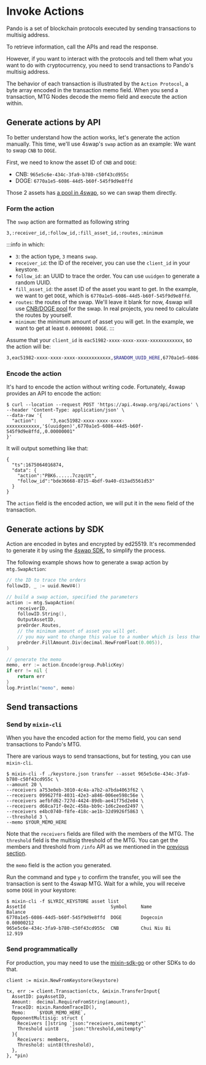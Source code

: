 # Invoke Actions

Pando is a set of blockchain protocols executed by sending transactions to multisig address.

To retrieve information, call the APIs and read the response. 

However, if you want to interact with the protocols and tell them what you want to do with cryptocurrency, you need to send transactions to Pando's multisig address. 

The behavior of each transaction is illustrated by the `Action Protocol`, a byte array encoded in the transaction memo field. When you send a transaction, MTG Nodes decode the memo field and execute the action within.

## Generate actions by API

To better understand how the action works, let's generate the action manually. This time, we'll use 4swap's `swap` action as an example: We want to swap `CNB` to `DOGE`.

First, we need to know the asset ID of `CNB` and `DOGE`: 

- CNB: `965e5c6e-434c-3fa9-b780-c50f43cd955c`
- DOGE: `6770a1e5-6086-44d5-b60f-545f9d9e8ffd`

Those 2 assets has [a pool in 4swap](https://app.4swap.org/#/pair/detail?base=6770a1e5-6086-44d5-b60f-545f9d9e8ffd&quote=965e5c6e-434c-3fa9-b780-c50f43cd955c), so we can swap them directly.

### Form the action

The `swap` action are formatted as following string

```
3,:receiver_id,:follow_id,:fill_asset_id,:routes,:minimum
```

:::info in which:
- `3`: the action type, `3` means `swap`.
- `receiver_id`: the ID of the receiver, you can use the `client_id` in your keystore.
- `follow_id`: an UUID to trace the order. You can use `uuidgen` to generate a random UUID.
- `fill_asset_id`: the asset ID of the asset you want to get. In the example, we want to get `DOGE`, which is `6770a1e5-6086-44d5-b60f-545f9d9e8ffd`.
- `routes`: the routes of the swap. We'll leave it blank for now, 4swap will use [CNB/DOGE pool](https://app.4swap.org/#/pair/detail?base=6770a1e5-6086-44d5-b60f-545f9d9e8ffd&quote=965e5c6e-434c-3fa9-b780-c50f43cd955c&source=market) for the swap. In real projects, you need to calculate the routes by yourself.
- `minimum`: the minimum amount of asset you will get. In the example, we want to get at least `0.00000001 DOGE`.
:::

Assume that your `client_id` is `eac51982-xxxx-xxxx-xxxx-xxxxxxxxxxxx`, so the action will be:

```bash
3,eac51982-xxxx-xxxx-xxxx-xxxxxxxxxxxx,$RANDOM_UUID_HERE,6770a1e5-6086-44d5-b60f-545f9d9e8ffd,,0.00000001
```

### Encode the action

It's hard to encode the action without writing code. Fortunately, 4swap provides an API to encode the action:

```bash{4}
$ curl --location --request POST 'https://api.4swap.org/api/actions' \
--header 'Content-Type: application/json' \
--data-raw '{
  "action":     "3,eac51982-xxxx-xxxx-xxxx-xxxxxxxxxxxx,'$(uuidgen)',6770a1e5-6086-44d5-b60f-545f9d9e8ffd,,0.00000001"
}'
```

It will output something like that:

```bash{4}
{
  "ts":1675064016874,
  "data": {
    "action":"PBK6......7czqcUt",
    "follow_id":"bde36668-8715-4bdf-9a40-d13ad5561d53"
  }
}
```

The `action` field is the encoded action, we will put it in the `memo` field of the transaction.

## Generate actions by SDK

Action are encoded in bytes and encrypted by ed25519. It's recommended to generate it by using the [4swap SDK](https://github.com/fox-one/4swap-sdk-go), to simplify the process. 

The following example shows how to generate a swap action by `mtg.SwapAction`:

```go
// the ID to trace the orders
followID, _ := uuid.NewV4()

// build a swap action, specified the parameters
action := mtg.SwapAction(
    receiverID,
    followID.String(),
    OutputAssetID,
    preOrder.Routes,
    // the minimum amount of asset you will get.
    // you may want to change this value to a number which is less than preOrder.FillAmount
    preOrder.FillAmount.Div(decimal.NewFromFloat(0.005)),
)

// generate the memo
memo, err := action.Encode(group.PublicKey)
if err != nil {
    return err
}
log.Println("memo", memo)
```

## Send transactions

### Send by `mixin-cli`

When you have the encoded action for the memo field, you can send transactions to Pando's MTG. 

There are various ways to send transactions, but for testing, you can use `mixin-cli`.

```bash{3,4,5,6,7,8,9} [mixin-cli]
$ mixin-cli -f ./keystore.json transfer --asset 965e5c6e-434c-3fa9-b780-c50f43cd955c \
--amount 20 \
--receivers a753e0eb-3010-4c4a-a7b2-a7bda4063f62 \
--receivers 099627f8-4031-42e3-a846-006ee598c56e \
--receivers aefbfd62-727d-4424-89db-ae41f75d2e04 \
--receivers d68ca71f-0e2c-458a-bb9c-1d6c2eed2497 \
--receivers e4bc0740-f8fe-418c-ae1b-32d9926f5863 \
--threshold 3 \
--memo $YOUR_MEMO_HERE 
```

Note that the `receivers` fields are filled with the members of the MTG. The `threshold` field is the multisig threshold of the MTG. You can get the members and threshold from `/info` API as we mentioned in the [previous section](./call-apis).

the `memo` field is the action you generated.

Run the command and type `y` to confirm the transfer, you will see the transaction is sent to the 4swap MTG. Wait for a while, you will receive some `DOGE` in your keystore:

```base{3}
$ mixin-cli -f $LYRIC_KEYSTORE asset list
AssetId                               Symbol     Name                     Balance
6770a1e5-6086-44d5-b60f-545f9d9e8ffd  DOGE       Dogecoin                 0.00000212
965e5c6e-434c-3fa9-b780-c50f43cd955c  CNB        Chui Niu Bi              12.919
```

### Send programmatically

For production, you may need to use the [mixin-sdk-go](https://github.com/fox-one/mixin-sdk-go) or other SDKs to do that.

```go{7,12,13} [Go]
client := mixin.NewFromKeystore(keystore)

tx, err := client.Transaction(ctx, &mixin.TransferInput{
  AssetID: payAssetID,
  Amount:  decimal.RequireFromString(amount),
  TraceID: mixin.RandomTraceID(),
  Memo:    `$YOUR_MEMO_HERE`,
  OpponentMultisig: struct {
    Receivers []string `json:"receivers,omitempty"`
    Threshold uint8    `json:"threshold,omitempty"`
  }{
    Receivers: members,          
    Threshold: uint8(threshold),
  },
}, *pin)
```

